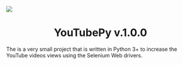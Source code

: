 <img align="center" src="https://github.com/Maheshkrishna/YouTubePy/blob/master/images/New_YT_Logo.png"/>
<h1 align="center"> YouTubePy v.1.0.0 </h1>

The is a very small project that is written in Python 3+ to increase the YouTube videos views using the Selenium Web drivers.
